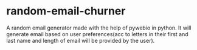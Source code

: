 # random-email-churner
A random email generator made with the help of pywebio in python. It will generate email based on user preferences(acc to letters in their first and last name and length of email will be provided by the user).
